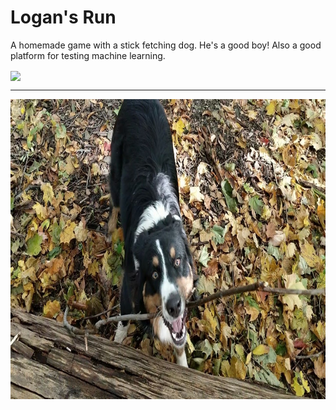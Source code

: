 # Logan's Run
A homemade game with a stick fetching dog. He's a good boy! Also a good platform for testing machine learning. 

<img align="center" src="media/logan_running.gif" height=480px>

---

<img align="center" src="media/logan stick love.jpg" height=480px>
